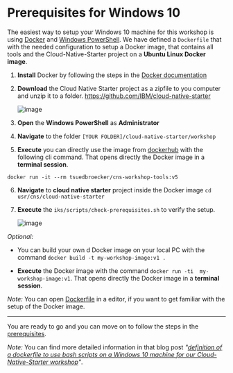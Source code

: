 # Prerequisites for Windows 10

The easiest way to setup your Windows 10 machine for this workshop is using [Docker](https://www.docker.com/) and [Windows PowerShell](https://docs.microsoft.com/en-us/windows-server/administration/windows-commands/powershell).
We have defined a ```Dockerfile``` that with the needed configuration to setup a Docker image, that contains all tools and the Cloud-Native-Starter project on a **Ubuntu Linux Docker image**.

1. **Install** Docker by following the steps in the [Docker documentation](https://docs.docker.com/docker-for-windows/install/)


2. **Download** the Cloud Native Starter project as a zipfile to you computer and unzip it to a folder.
   https://github.com/IBM/cloud-native-starter

   ![image](images/windows-setup-01.png)

3. **Open** the **Windows PowerShell** as **Administrator**

4. **Navigate** to the folder ```[YOUR FOLDER]/cloud-native-starter/workshop```

5. **Execute** you can directly use the image from [dockerhub](https://hub.docker.com/r/tsuedbroecker/cns-workshop-tools) with the following cli command. That opens directly the Docker image in a **terminal session**.

```docker run -it --rm tsuedbroecker/cns-workshop-tools:v5```

6. **Navigate** to **cloud native starter** project inside the Docker image
    ```cd usr/cns/cloud-native-starter```

7. **Execute** the ```iks/scripts/check-prerequisites.sh``` to verify the setup.

    ![image](images/windows-setup-02.png)

_Optional:_ 
* You can build your own d
Docker image on your local PC with the command ```docker build -t my-workshop-image:v1 .```

* **Execute** the Docker image with the command ```docker run -ti  my-workshop-image:v1```. That opens directly the Docker image in a **terminal session**.

_Note:_ You can open [Dockerfile](./Dockerfile) in a editor, if you want to get familiar with the setup of the Docker image.

---

You are ready to go and you can move on to follow the steps in the [prerequisites](00-prerequisites.md).

_Note:_ You can find more detailed information in that blog post _"[definition of a dockerfile to use bash scripts on a Windows 10 machine for our Cloud-Native-Starter workshop](https://suedbroecker.net/2019/08/27/definition-of-a-dockerfile-to-use-bash-scripts-on-a-windows-10-machine-for-our-cloud-native-starter-workshop/)"_.







